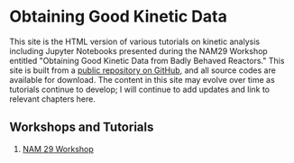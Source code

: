 # Obtaining Good Kinetic Data

This site is the HTML version of various tutorials on kinetic analysis including Jupyter Notebooks presented during the NAM29 Workshop entitled "Obtaining Good Kinetic Data from Badly Behaved Reactors." This site is built from a [public repository on GitHub](https://github.com/jqbond/NAM29_KineticsWorkshop), and all source codes are available for download. The content in this site may evolve over time as tutorials continue to develop; I will continue to add updates and link to relevant chapters here.

## Workshops and Tutorials

1. [NAM 29 Workshop](Chapter1.md)